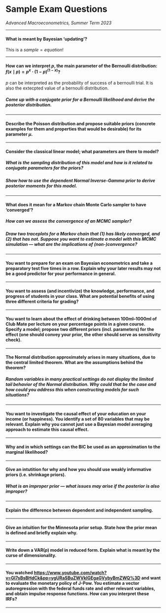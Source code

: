 # Sample Exam Questions
*Advanced Macroeconometrics, Summer Term 2023*

---

#### What is meant by Bayesian ‘updating’?

This is a $sample = equation$!

---

#### How can we interpret $p$, the main parameter of the Bernoulli distribution: $f(x\mid p) = p^x\cdot (1-p)^{(1-x)}$?
$p$ can be interpreted as the probability of success of a bernoulli trial. It is also the extecpted value of a bernoulli distribution.

##### Come up with a conjugate prior for a Bernoulli likelihood and derive the posterior distribution.

---

#### Describe the Poisson distribution and propose suitable priors (concrete examples for them and properties that would be desirable) for its parameter $\mu$.

---

#### Consider the classical linear model; what parameters are there to model?

##### What is the sampling distribution of this model and how is it related to conjugate parameters for the priors?

##### Show how to use the dependent Normal Inverse-Gamma prior to derive posterior moments for this model.

---

#### What does it mean for a Markov chain Monte Carlo sampler to have ‘converged’?

##### How can we assess the convergence of an MCMC sampler?

##### Draw two traceplots for a Markov chain that (1) has likely converged, and (2) that has not. Suppose you want to estimate a model with this MCMC simulation — what are the implications of (non-)convergence?

---

#### You want to prepare for an exam on Bayesian econometrics and take a preparatory test five times in a row. Explain why your later results may not be a good predictor for your performance in general.

---

#### You want to assess (and incentivize) the knowledge, performance, and progress of students in your class. What are potential benefits of using three different criteria for grading?

---

#### You want to learn about the effect of drinking between 100ml–1000ml of Club Mate per lecture on your percentage points in a given course. Specify a model; propose two different priors (incl. parameters) for the effect (one should convey your prior, the other should serve as sensitivity check).

---

#### The Normal distribution approximately arises in many situations, due to the central limited theorem. What are the assumptions behind the theorem?

##### Random variables in many practical settings do not display the limited tail behavior of the Normal distribution. Why could that be the case and how could you address this when constructing models for such situations?

---

#### You want to investigate the causal effect of your education on your income (or happiness). You identify a set of 80 variables that may be relevant. Explain why you cannot just use a Bayesian model averaging approach to estimate this causal effect.

---

#### Why and in which settings can the BIC be used as an approximation to the marginal likelihood?

---

#### Give an intutition for why and how you should use weakly informative priors (i.e. shrinkage priors).

##### What is an improper prior — what issues may arise if the posterior is also improper?

---

#### Explain the difference between dependent and independent sampling.

---

#### Give an intuition for the Minnesota prior setup. State how the prior mean is defined and briefly explain why.

---

#### Write down a $\mathrm{VAR}(p)$ model in reduced form. Explain what is meant by the curse of dimensionality.

---

#### You watched <https://www.youtube.com/watch?v=GI7sBsBHdCk&pp=ygURaSBuZWVkIGEgaGVybyBmZWQ%3D> and want to evaluate the monetary policy of J-Pow. You estimate a vector autoregression with the federal funds rate and other relevant variables, and obtain impulse response functions. How can you interpret these IRFs?

---
